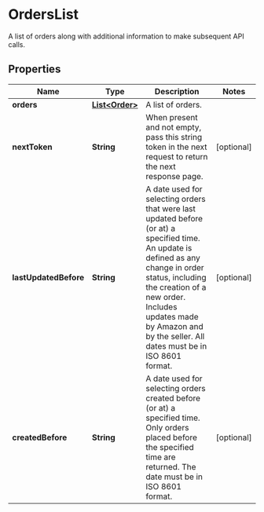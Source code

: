 

# OrdersList

A list of orders along with additional information to make subsequent API calls.

## Properties

Name | Type | Description | Notes
------------ | ------------- | ------------- | -------------
**orders** | [**List&lt;Order&gt;**](Order.md) | A list of orders. | 
**nextToken** | **String** | When present and not empty, pass this string token in the next request to return the next response page. |  [optional]
**lastUpdatedBefore** | **String** | A date used for selecting orders that were last updated before (or at) a specified time. An update is defined as any change in order status, including the creation of a new order. Includes updates made by Amazon and by the seller. All dates must be in ISO 8601 format. |  [optional]
**createdBefore** | **String** | A date used for selecting orders created before (or at) a specified time. Only orders placed before the specified time are returned. The date must be in ISO 8601 format. |  [optional]



